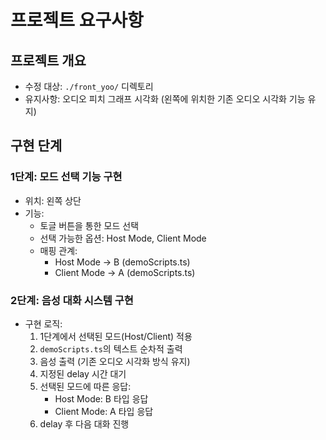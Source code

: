 # 프로젝트 요구사항

## 프로젝트 개요
- 수정 대상: `./front_yoo/` 디렉토리
- 유지사항: 오디오 피치 그래프 시각화 (왼쪽에 위치한 기존 오디오 시각화 기능 유지)

## 구현 단계

### 1단계: 모드 선택 기능 구현
- 위치: 왼쪽 상단
- 기능: 
  - 토글 버튼을 통한 모드 선택
  - 선택 가능한 옵션: Host Mode, Client Mode
  - 매핑 관계:
    - Host Mode → B (demoScripts.ts)
    - Client Mode → A (demoScripts.ts)

### 2단계: 음성 대화 시스템 구현
- 구현 로직:
  1. 1단계에서 선택된 모드(Host/Client) 적용
  2. `demoScripts.ts`의 텍스트 순차적 출력
  3. 음성 출력 (기존 오디오 시각화 방식 유지)
  4. 지정된 delay 시간 대기
  5. 선택된 모드에 따른 응답:
     - Host Mode: B 타입 응답
     - Client Mode: A 타입 응답
  6. delay 후 다음 대화 진행
